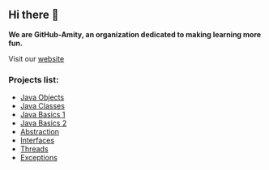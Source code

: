 ## Hi there 👋

**We are GitHub-Amity, an organization dedicated to making learning more fun.**  
  
Visit our [website](https://github-amity.github.io)

### Projects list:
- [Java Objects](https://github.com/Github-Amity/JavaObjects)
- [Java Classes](https://github.com/Github-Amity/JavaClasses)
- [Java Basics 1](https://github.com/Github-Amity/JavaBasics1)
- [Java Basics 2](https://github.com/Github-Amity/JavaBasics2)
- [Abstraction](https://github.com/Github-Amity/Abstraction)
- [Interfaces](https://github.com/Github-Amity/Interfaces)
- [Threads](https://github.com/Github-Amity/Threads)
- [Exceptions](https://github.com/Github-Amity/Exceptions)

<!--

**Here are some ideas to get you started:**

🙋‍♀️ A short introduction - what is your organization all about?
🌈 Contribution guidelines - how can the community get involved?
👩‍💻 Useful resources - where can the community find your docs? Is there anything else the community should know?
🍿 Fun facts - what does your team eat for breakfast?
🧙 Remember, you can do mighty things with the power of [Markdown](https://docs.github.com/github/writing-on-github/getting-started-with-writing-and-formatting-on-github/basic-writing-and-formatting-syntax)
-->
